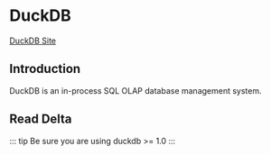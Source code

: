 # DuckDB

[DuckDB Site](https://duckdb.org/)

## Introduction

DuckDB is an in-process SQL OLAP database management system.

## Read Delta
::: tip
Be sure you are using duckdb >= 1.0
:::

